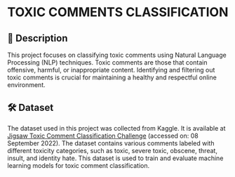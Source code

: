 # TOXIC COMMENTS CLASSIFICATION

## 📖 Description

This project focuses on classifying toxic comments using Natural Language Processing (NLP) techniques. Toxic comments are those that contain offensive, harmful, or inappropriate content. Identifying and filtering out toxic comments is crucial for maintaining a healthy and respectful online environment.

## 🛠️ Dataset

The dataset used in this project was collected from Kaggle. It is available at [Jigsaw Toxic Comment Classification Challenge](https://www.kaggle.com/competitions/jigsaw-toxic-comment-classification-challenge/) (accessed on: 08 September 2022). The dataset contains various comments labeled with different toxicity categories, such as toxic, severe toxic, obscene, threat, insult, and identity hate. This dataset is used to train and evaluate machine learning models for toxic comment classification.

